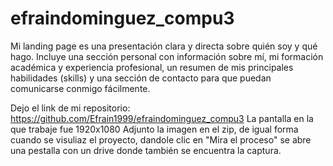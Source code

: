 # efraindominguez_compu3
Mi landing page es una presentación clara y directa sobre quién soy y qué hago. Incluye una sección personal con información sobre mí, mi formación académica y experiencia profesional, un resumen de mis principales habilidades (skills) y una sección de contacto para que puedan comunicarse conmigo fácilmente.

Dejo el link de mi repositorio: https://github.com/Efrain1999/efraindominguez_compu3
La pantalla en la que trabaje fue 1920x1080
Adjunto la imagen en el zip, de igual forma cuando se visuliaz el proyecto, dandole clic en "Mira el proceso" se abre una pestalla con un drive donde también se encuentra la captura. 